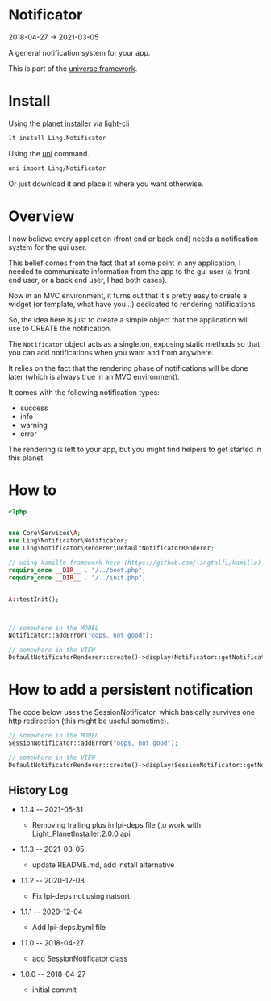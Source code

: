 Notificator
===========
2018-04-27 -> 2021-03-05



A general notification system for your app.


This is part of the [universe framework](https://github.com/karayabin/universe-snapshot).


Install
==========
Using the [planet installer](https://github.com/lingtalfi/Light_PlanetInstaller) via [light-cli](https://github.com/lingtalfi/Light_Cli)
```bash
lt install Ling.Notificator
```

Using the [uni](https://github.com/lingtalfi/universe-naive-importer) command.
```bash
uni import Ling/Notificator
```

Or just download it and place it where you want otherwise.



Overview
==========================

I now believe every application (front end or back end) needs a notification system for the gui user.

This belief comes from the fact that at some point in any application, I needed to communicate information
from the app to the gui user (a front end user, or a back end user, I had both cases).

Now in an MVC environment, it turns out that it's pretty easy to create a widget (or template, what have you...)
dedicated to rendering notifications.

So, the idea here is just to create a simple object that the application will use to CREATE the notification.

The `Notificator` object acts as a singleton, exposing static methods so that you can add notifications when you want
and from anywhere.

It relies on the fact that the rendering phase of notifications will be done later (which is always true in an MVC environment).

It comes with the following notification types:

- success
- info
- warning
- error


The rendering is left to your app, but you might find helpers to get started in this planet.



How to
============

```php
<?php


use Core\Services\A;
use Ling\Notificator\Notificator;
use Ling\Notificator\Renderer\DefaultNotificatorRenderer;

// using kamille framework here (https://github.com/lingtalfi/kamille)
require_once __DIR__ . "/../boot.php";
require_once __DIR__ . "/../init.php";


A::testInit();



// somewhere in the MODEL 
Notificator::addError("oops, not good");

// somewhere in the VIEW 
DefaultNotificatorRenderer::create()->display(Notificator::getNotifications());


```



How to add a persistent notification
==================

The code below uses the SessionNotificator, which basically survives one http redirection (this might be useful sometime).


```php
// somewhere in the MODEL 
SessionNotificator::addError("oops, not good");

// somewhere in the VIEW 
DefaultNotificatorRenderer::create()->display(SessionNotificator::getNotifications());
```







History Log
------------------

- 1.1.4 -- 2021-05-31

    - Removing trailing plus in lpi-deps file (to work with Light_PlanetInstaller:2.0.0 api

- 1.1.3 -- 2021-03-05

    - update README.md, add install alternative

- 1.1.2 -- 2020-12-08

    - Fix lpi-deps not using natsort.

- 1.1.1 -- 2020-12-04

    - Add lpi-deps.byml file

- 1.1.0 -- 2018-04-27

    - add SessionNotificator class
    
- 1.0.0 -- 2018-04-27

    - initial commit




